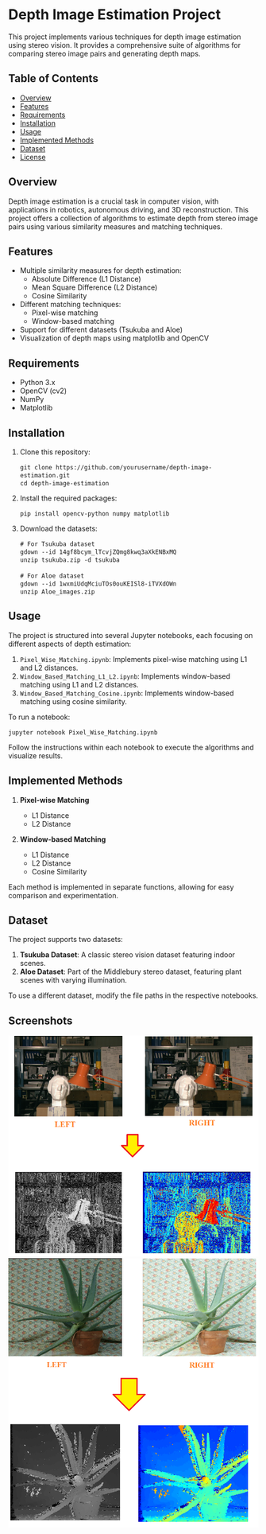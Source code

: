 # Depth Image Estimation Project

This project implements various techniques for depth image estimation using stereo vision. It provides a comprehensive suite of algorithms for comparing stereo image pairs and generating depth maps.

## Table of Contents
- [Overview](#overview)
- [Features](#features)
- [Requirements](#requirements)
- [Installation](#installation)
- [Usage](#usage)
- [Implemented Methods](#implemented-methods)
- [Dataset](#dataset)
- [License](#license)

## Overview

Depth image estimation is a crucial task in computer vision, with applications in robotics, autonomous driving, and 3D reconstruction. This project offers a collection of algorithms to estimate depth from stereo image pairs using various similarity measures and matching techniques.

## Features

- Multiple similarity measures for depth estimation:
  - Absolute Difference (L1 Distance)
  - Mean Square Difference (L2 Distance)
  - Cosine Similarity
- Different matching techniques:
  - Pixel-wise matching
  - Window-based matching
- Support for different datasets (Tsukuba and Aloe)
- Visualization of depth maps using matplotlib and OpenCV

## Requirements

- Python 3.x
- OpenCV (cv2)
- NumPy
- Matplotlib

## Installation

1. Clone this repository:
   ```
   git clone https://github.com/yourusername/depth-image-estimation.git
   cd depth-image-estimation
   ```

2. Install the required packages:
   ```
   pip install opencv-python numpy matplotlib
   ```

3. Download the datasets:
   ```
   # For Tsukuba dataset
   gdown --id 14gf8bcym_lTcvjZQmg8kwq3aXkENBxMQ
   unzip tsukuba.zip -d tsukuba

   # For Aloe dataset
   gdown --id 1wxmiUdqMciuTOs0ouKEISl8-iTVXdOWn
   unzip Aloe_images.zip
   ```

## Usage

The project is structured into several Jupyter notebooks, each focusing on different aspects of depth estimation:

1. `Pixel_Wise_Matching.ipynb`: Implements pixel-wise matching using L1 and L2 distances.
2. `Window_Based_Matching_L1_L2.ipynb`: Implements window-based matching using L1 and L2 distances.
3. `Window_Based_Matching_Cosine.ipynb`: Implements window-based matching using cosine similarity.

To run a notebook:

```
jupyter notebook Pixel_Wise_Matching.ipynb
```

Follow the instructions within each notebook to execute the algorithms and visualize results.

## Implemented Methods

1. **Pixel-wise Matching**
   - L1 Distance
   - L2 Distance

2. **Window-based Matching**
   - L1 Distance
   - L2 Distance
   - Cosine Similarity

Each method is implemented in separate functions, allowing for easy comparison and experimentation.

## Dataset

The project supports two datasets:

1. **Tsukuba Dataset**: A classic stereo vision dataset featuring indoor scenes.
2. **Aloe Dataset**: Part of the Middlebury stereo dataset, featuring plant scenes with varying illumination.

To use a different dataset, modify the file paths in the respective notebooks.

## Screenshots
<div align="center">
   <img src="./data/Sample1.png">
   <img src="./data/Sample2.png">
</div>